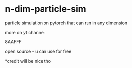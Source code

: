 # n-dim-particle-sim
particle simulation on pytorch that can run in any dimension

more on yt channel:

8AAFFF






open source - u can use for free

*credit will be nice tho
